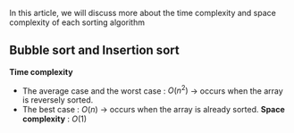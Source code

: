 In this article, we will discuss more about the time complexity and space complexity of each sorting algorithm

## Bubble sort and Insertion sort
**Time complexity**
- The average case and the worst case : $O(n^2)$
    -> occurs when the array is reversely sorted.
- The best case : $O(n)$
    -> occurs when the array is already sorted.
**Space complexity** : $O(1)$
